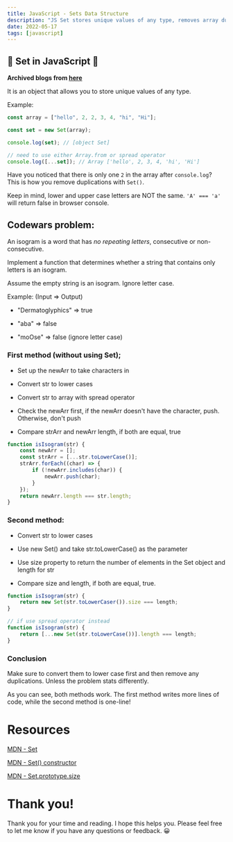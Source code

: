 ```yaml
---
title: JavaScript - Sets Data Structure
description: "JS Set stores unique values of any type, removes array duplicates. Check isograms using Set size. Ignore case by converting to lowercase first"
date: 2022-05-17
tags: [javascript]
---
```


## 🤔 Set in JavaScript 🤔

**Archived blogs from [here](https://victoriacheng15.hashnode.dev/set-in-javascript)**

It is an object that allows you to store unique values of any type.

Example:

```js
const array = ["hello", 2, 2, 3, 4, "hi", "Hi"];

const set = new Set(array);

console.log(set); // [object Set]

// need to use either Array.from or spread operator
console.log([...set]); // Array ['hello', 2, 3, 4, 'hi', 'Hi']
```

Have you noticed that there is only one `2` in the array after `console.log`? This is how you remove duplications with `Set()`.

Keep in mind, lower and upper case letters are NOT the same. `'A' === 'a'` will return false in browser console.

## Codewars problem:

An isogram is a word that has _no repeating letters_, consecutive or non-consecutive.

Implement a function that determines whether a string that contains only letters is an isogram.

Assume the empty string is an isogram. Ignore letter case.

Example: (Input => Output)

- "Dermatoglyphics" => true

- "aba" => false

- "moOse" => false (ignore letter case)

### First method (without using Set);

- Set up the newArr to take characters in

- Convert str to lower cases

- Convert str to array with spread operator

- Check the newArr first, if the newArr doesn't have the character, push. Otherwise, don't push

- Compare strArr and newArr length, if both are equal, true

```js
function isIsogram(str) {
	const newArr = [];
	const strArr = [...str.toLowerCase()];
	strArr.forEach((char) => {
		if (!newArr.includes(char)) {
			newArr.push(char);
		}
	});
	return newArr.length === str.length;
}
```

### Second method:

- Convert str to lower cases

- Use new Set() and take str.toLowerCase() as the parameter

- Use size property to return the number of elements in the Set object and length for str

- Compare size and length, if both are equal, true.

```js
function isIsogram(str) {
	return new Set(str.toLowerCaser()).size === length;
}

// if use spread operator instead
function isIsogram(str) {
	return [...new Set(str.toLowerCase())].length === length;
}
```

### Conclusion

Make sure to convert them to lower case first and then remove any duplications. Unless the problem stats differently.

As you can see, both methods work. The first method writes more lines of code, while the second method is one-line!

# Resources

[MDN - Set](https://developer.mozilla.org/en-US/docs/Web/JavaScript/Reference/Global_Objects/Set)

[MDN - Set() constructor](https://developer.mozilla.org/en-US/docs/Web/JavaScript/Reference/Global_Objects/Set/Set)

[MDN - Set.prototype.size](https://developer.mozilla.org/en-US/docs/Web/JavaScript/Reference/Global_Objects/Set/size)

# Thank you!

Thank you for your time and reading. I hope this helps you. Please feel free to let me know if you have any questions or feedback. 😀
